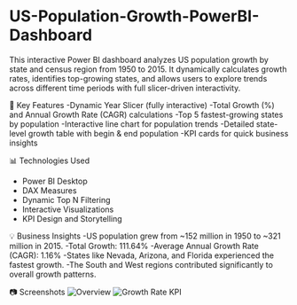 # US-Population-Growth-PowerBI-Dashboard
This interactive Power BI dashboard analyzes US population growth by state and census region from 1950 to 2015. It dynamically calculates growth rates, identifies top-growing states, and allows users to explore trends across different time periods with full slicer-driven interactivity.

🔑 Key Features
-Dynamic Year Slicer (fully interactive)
-Total Growth (%) and Annual Growth Rate (CAGR) calculations
-Top 5 fastest-growing states by population
-Interactive line chart for population trends
-Detailed state-level growth table with begin & end population
-KPI cards for quick business insights


📊 Technologies Used
- Power BI Desktop
- DAX Measures
- Dynamic Top N Filtering
- Interactive Visualizations
- KPI Design and Storytelling

💡 Business Insights
-US population grew from ~152 million in 1950 to ~321 million in 2015.
-Total Growth: 111.64%
-Average Annual Growth Rate (CAGR): 1.16%
-States like Nevada, Arizona, and Florida experienced the fastest growth.
-The South and West regions contributed significantly to overall growth patterns.

📷 Screenshots
![Overview](https://github.com/user-attachments/assets/a5c95bc2-2221-4fce-bc39-aaf94238c886)
![Growth Rate KPI](https://github.com/user-attachments/assets/49cf6f5a-8a37-4b6c-b5ae-2c1282661e52)


